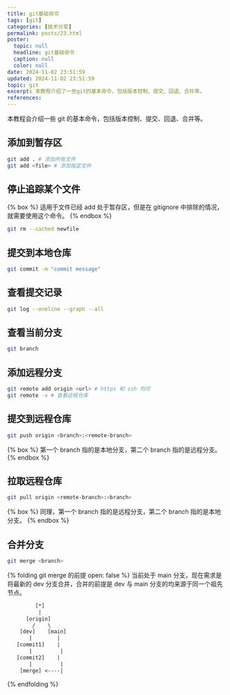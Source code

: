 ```yaml
---
title: git基础命令
tags: [git]
categories: [技术分享]
permalink: posts/23.html
poster:
  topic: null
  headline: git基础命令
  caption: null
  color: null
date: 2024-11-02 23:51:59
updated: 2024-11-02 23:51:59
topic: git
excerpt: 本教程介绍了一些git的基本命令，包括版本控制、提交、回退、合并等。
references:
---
```


本教程会介绍一些 git 的基本命令，包括版本控制、提交、回退、合并等。

## 添加到暂存区

```bash
git add . # 添加所有文件
git add <file> # 添加指定文件
```

## 停止追踪某个文件

{% box %}
适用于文件已经 add 处于暂存区，但是在 gitignore 中排除的情况，就需要使用这个命令。
{% endbox %}

```bash
git rm --cached newfile
```

## 提交到本地仓库

```bash
git commit -m "commit message"
```

## 查看提交记录

```bash
git log --oneline --graph --all
```

## 查看当前分支

```bash
git branch
```

## 添加远程分支

```bash
git remote add origin <url> # https 和 ssh 均可
git remote -v # 查看远程仓库
```

## 提交到远程仓库

```bash
git push origin <branch>:<remote-branch>
```

{% box %}
第一个 branch 指的是本地分支，第二个 branch 指的是远程分支。
{% endbox %}

## 拉取远程仓库

```bash
git pull origin <remote-branch>:<branch>
```

{% box %}
同理，第一个 branch 指的是远程分支，第二个 branch 指的是本地分支。
{% endbox %}

## 合并分支

```bash
git merge <branch>
```

{% folding git merge 的前提 open: false %}
当前处于 main 分支，现在需求是将最新的 dev 分支合并，合并的前提是 dev 与 main 分支的均来源于同一个祖先节点。

```txt
         [*]
          |
      [origin]
        /    \
    [dev]    [main]
       |        |
   [commit1]    |
       |         |
   [commit2]    |
       |         |
    [merge] <----|
```

{% endfolding %}

